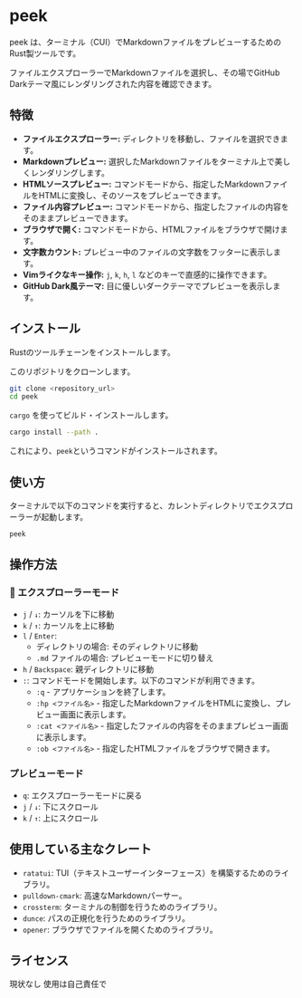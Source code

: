 # peek

peek は、ターミナル（CUI）でMarkdownファイルをプレビューするためのRust製ツールです。

ファイルエクスプローラーでMarkdownファイルを選択し、その場でGitHub Darkテーマ風にレンダリングされた内容を確認できます。

## 特徴

  * **ファイルエクスプローラー:** ディレクトリを移動し、ファイルを選択できます。
  * **Markdownプレビュー:** 選択したMarkdownファイルをターミナル上で美しくレンダリングします。
  * **HTMLソースプレビュー:** コマンドモードから、指定したMarkdownファイルをHTMLに変換し、そのソースをプレビューできます。
  * **ファイル内容プレビュー:** コマンドモードから、指定したファイルの内容をそのままプレビューできます。
  * **ブラウザで開く:** コマンドモードから、HTMLファイルをブラウザで開けます。
  * **文字数カウント:** プレビュー中のファイルの文字数をフッターに表示します。
  * **Vimライクなキー操作:** `j`, `k`, `h`, `l` などのキーで直感的に操作できます。
  * **GitHub Dark風テーマ:** 目に優しいダークテーマでプレビューを表示します。

## インストール

Rustのツールチェーンをインストールします。

このリポジトリをクローンします。

```bash
git clone <repository_url>
cd peek
```

`cargo` を使ってビルド・インストールします。

```bash
cargo install --path .
```

これにより、`peek`というコマンドがインストールされます。

## 使い方

ターミナルで以下のコマンドを実行すると、カレントディレクトリでエクスプローラーが起動します。

```bash
peek
```

## 操作方法

### 📂 エクスプローラーモード

  * `j` / `↓`: カーソルを下に移動
  * `k` / `↑`: カーソルを上に移動
  * `l` / `Enter`:
      * ディレクトリの場合: そのディレクトリに移動
      * `.md` ファイルの場合: プレビューモードに切り替え
  * `h` / `Backspace`: 親ディレクトリに移動
  * `:`: コマンドモードを開始します。以下のコマンドが利用できます。
      * `:q` - アプリケーションを終了します。
      * `:hp <ファイル名>` - 指定したMarkdownファイルをHTMLに変換し、プレビュー画面に表示します。
      * `:cat <ファイル名>` - 指定したファイルの内容をそのままプレビュー画面に表示します。
      * `:ob <ファイル名>` - 指定したHTMLファイルをブラウザで開きます。

### プレビューモード

  * `q`: エクスプローラーモードに戻る
  * `j` / `↓`: 下にスクロール
  * `k` / `↑`: 上にスクロール

## 使用している主なクレート

  * `ratatui`: TUI（テキストユーザーインターフェース）を構築するためのライブラリ。
  * `pulldown-cmark`: 高速なMarkdownパーサー。
  * `crossterm`: ターミナルの制御を行うためのライブラリ。
  * `dunce`: パスの正規化を行うためのライブラリ。
  * `opener`: ブラウザでファイルを開くためのライブラリ。

## ライセンス

現状なし
使用は自己責任で
